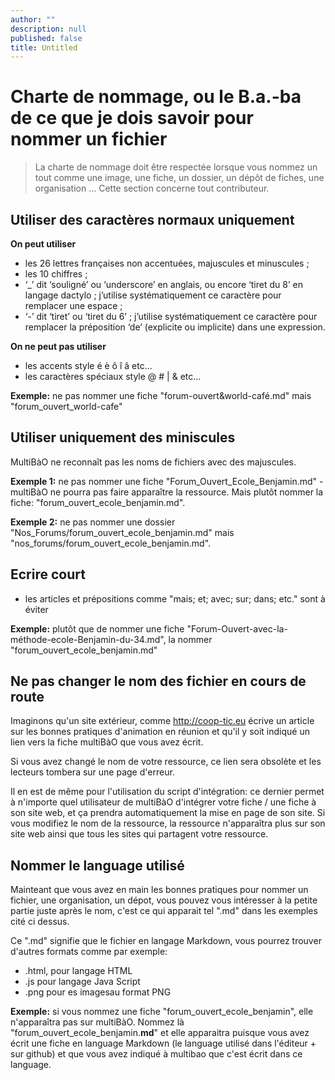 ```yaml
---
author: ""
description: null
published: false
title: Untitled
---
```



# Charte de nommage, ou le B.a.-ba de ce que je dois savoir pour nommer un fichier

> La charte de nommage doit être respectée lorsque vous nommez un tout comme une image, une fiche, un dossier, un dépôt de fiches, une organisation ... Cette section concerne tout contributeur.

## Utiliser des caractères normaux uniquement

**On peut utiliser**
* les 26 lettres françaises non accentuées, majuscules et minuscules ;
* les 10 chiffres ;
* ‘_’ dit ‘souligné’ ou ‘underscore’ en anglais, ou encore ‘tiret du 8’ en langage dactylo ; j’utilise systématiquement ce caractère pour remplacer une espace ;
* ‘-’ dit ‘tiret’ ou ‘tiret du 6’ ; j’utilise systématiquement ce caractère pour remplacer la préposition ‘de’ (explicite ou implicite) dans une expression.

**On ne peut pas utiliser**
* les accents style é è ô î â etc...
* les caractères spéciaux style @ # | & etc...

**Exemple:** ne pas nommer une fiche "forum-ouvert&world-café.md" mais "forum_ouvert_world-cafe" 

## Utiliser uniquement des miniscules 

MultiBàO ne reconnaît pas les noms de fichiers avec des majuscules. 

**Exemple 1:** ne pas nommer une fiche "Forum_Ouvert_Ecole_Benjamin.md" - multiBàO ne pourra pas faire apparaître la ressource. Mais plutôt nommer la fiche: "forum_ouvert_ecole_benjamin.md".

**Exemple 2:** ne pas nommer une dossier "Nos_Forums/forum_ouvert_ecole_benjamin.md" mais "nos_forums/forum_ouvert_ecole_benjamin.md".

## Ecrire court

* les articles et prépositions comme "mais; et; avec; sur; dans; etc." sont à éviter

**Exemple:** plutôt que de nommer une fiche "Forum-Ouvert-avec-la-méthode-ecole-Benjamin-du-34.md", la nommer "forum_ouvert_ecole_benjamin.md"

## Ne pas changer le nom des fichier en cours de route

Imaginons qu'un site extérieur, comme http://coop-tic.eu écrive un article sur les bonnes pratiques d'animation en réunion et qu'il y soit indiqué un lien vers la fiche multiBàO que vous avez écrit. 

Si vous avez changé le nom de votre ressource, ce lien sera obsolète et les lecteurs tombera sur une page d'erreur. 

Il en est de même pour l'utilisation du script d'intégration: ce dernier permet à n'importe quel utilisateur de multiBàO d'intégrer votre fiche / une fiche à son site web, et ça prendra automatiquement la mise en page de son site. Si vous modifiez le nom de la ressource, la ressource n'apparaîtra plus sur son site web ainsi que tous les sites qui partagent votre ressource. 

## Nommer le language utilisé

Mainteant que vous avez en main les bonnes pratiques pour nommer un fichier, une organisation, un dépot, vous pouvez vous intéresser à la petite partie juste après le nom, c'est ce qui apparait tel ".md" dans les exemples cité ci dessus.

Ce ".md" signifie que le fichier en langage Markdown, vous pourrez trouver d'autres formats comme par exemple:
* .html, pour langage HTML
* .js pour langage Java Script
* .png pour es imagesau format PNG

**Exemple:** si vous nommez une fiche "forum_ouvert_ecole_benjamin", elle n'apparaîtra pas sur multiBàO. Nommez là "forum_ouvert_ecole_benjamin.**md**" et elle apparaitra puisque vous avez écrit une fiche en language Markdown (le language utilisé dans l'éditeur + sur github) et que vous avez indiqué à multibao que c'est écrit dans ce language.

